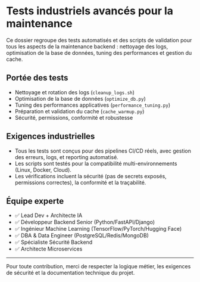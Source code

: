 # Tests industriels avancés pour la maintenance

Ce dossier regroupe des tests automatisés et des scripts de validation pour tous les aspects de la maintenance backend : nettoyage des logs, optimisation de la base de données, tuning des performances et gestion du cache.

## Portée des tests
- Nettoyage et rotation des logs (`cleanup_logs.sh`)
- Optimisation de la base de données (`optimize_db.py`)
- Tuning des performances applicatives (`performance_tuning.py`)
- Préparation et validation du cache (`cache_warmup.py`)
- Sécurité, permissions, conformité et robustesse

## Exigences industrielles
- Tous les tests sont conçus pour des pipelines CI/CD réels, avec gestion des erreurs, logs, et reporting automatisé.
- Les scripts sont testés pour la compatibilité multi-environnements (Linux, Docker, Cloud).
- Les vérifications incluent la sécurité (pas de secrets exposés, permissions correctes), la conformité et la traçabilité.

## Équipe experte
- ✅ Lead Dev + Architecte IA
- ✅ Développeur Backend Senior (Python/FastAPI/Django)
- ✅ Ingénieur Machine Learning (TensorFlow/PyTorch/Hugging Face)
- ✅ DBA & Data Engineer (PostgreSQL/Redis/MongoDB)
- ✅ Spécialiste Sécurité Backend
- ✅ Architecte Microservices

---

Pour toute contribution, merci de respecter la logique métier, les exigences de sécurité et la documentation technique du projet.